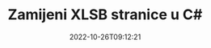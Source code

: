 ---
############################# Static ############################
layout: "auto-gen-merger"
date: 2022-10-26T09:12:21
draft: false
otherformats: odt one otp ott pdf pps ppsx ppt pptx rtf tex vdx vsdm vsdx vssm vssx

############################# Head ############################
head_title: "Zamijeni i razmijeni XLSB stranice u C#"
head_description: "Zamijenite i razmijenite pozicije dviju stranica unutar XLSB datoteke u C# pomoću API-ja za spajanje dokumenata."

############################# Header ############################
title: "Zamijeni XLSB stranice u C#"
description: "Zamijenite XLSB stranice s nekoliko redaka .NET koda."
bg_image: "https://cms.admin.containerize.com/templates/aspose/App_Themes/V3/images/bg/header1.png"
bg_overlay: false
button:
    enable: true
    icon: "fas fa-arrow-down"
    label: "Preuzmite besplatnu probnu verziju"
    link: "https://downloads.groupdocs.com/merger/net"

############################# SubMenu ############################
submenu:
    enable: true

    left:
        img_alt: "GroupDocs.Merger for .NET"
        image: "https://cms.admin.containerize.com/templates/groupdocs/images/product-logos/90x90-noborder/groupdocs-merger-net.png"
        product: "GroupDocs.Merger"
        platform: ".NET"

    middle:
        button:

            # button loop
            - link: "https://apireference.groupdocs.com/merger/net"
              text: "API Referenca"

            # button loop
            - link: "https://github.com/groupdocs-merger"
              text: "Primjeri koda"

            # button loop
            - link: "https://products.groupdocs.app/merger/family"
              text: "Demo snimke uživo"

            # button loop
            - link: "https://purchase.groupdocs.com/pricing/merger/net"
              text: "Cijene"

    right:
        link_download: "https://downloads.groupdocs.com/merger"
        link_learn: "https://docs.groupdocs.com/merger/net"
        link_buy: "https://purchase.groupdocs.com"

############################# About ############################
about:
    enable: true
    title: "O GroupDocs.Merger for .NET API-ju"
    content: |
        [GroupDocs.Merger for .NET](/hr/merger/net/) nudi jednostavno rješenje za sigurno spajanje i dijeljenje između širokog raspona formata dokumenata uključujući PDF, Microsoft Office (Word, Excel, PowerPoint , OneNote), OpenDocument, HTML, slike i mnoge druge unutar .NET aplikacija. Dodavanjem samo nekoliko redaka koda izvedite nekoliko operacija dokumenta kao što su premještanje, uklanjanje, rotacija, zamjena, izdvajanje ili promjena orijentacije stranica unutar dokumenata. API za spajanje dokumenata također podržava pregled stranica dokumenta kao slike za analizu strukture dokumenta, oblikovanja i sadržaja na stranici.
        
        GroupDocs.Merger API pravi je izbor za korporativna rješenja koja trebaju značajke izmjene stranica datoteka. Ovi API-ji dobro su podržani na svim glavnim operativnim sustavima i platformama uključujući .NET Framework, .NET Standard, .NET Core, Mono.

############################# Steps ############################
steps:
    enable: true
    title_left: "Zamijeni XLSB stranice datoteke u .NET"
    content_left: |
        [GroupDocs.Merger for .NET](/hr/merger/net/) olakšava C# programerima zamjenu stranica unutar XLSB datoteke implementacijom nekoliko jednostavnih koraka .
        
        * Inicijalizirajte **SwapOptions** da odredite brojeve stranica za razmjenu.
        * Stvorite novu instancu **Merger** i proslijedite putanju izvornog dokumenta kao parametar konstruktora.
        * Pozovite **SwapPages** i proslijedite objekt **SwapOptions**.
        * Pozovite **Save** i odredite put datoteke za spremanje rezultirajućeg dokumenta.

    title_right: "Zahtjevi sustava"
    content_right: |
        GroupDocs.Merger for .NET API-ji podržani su na svim glavnim platformama i operativnim sustavima. Prije izvršavanja koda u nastavku, provjerite imate li sljedeće preduvjete instalirane na vašem sustavu.

        * Operativni sustavi: Microsoft Windows, Linux, MacOS
        * Razvojna okruženja: Visual Studio, Xamarin, MonoDevelop
        * Okviri: .NET Framework, .NET Standard, .NET Core, Mono
        * Preuzmite najnoviju verziju GroupDocs.Merger for .NET s [NuGet](https://www.nuget.org/packages/groupdocs.merger)
         
    code: |
     {{% merger/additional-styles %}}
     {{< merger/code-merger title="Kako zamijeniti XLSB stranice datoteke koristeći C# primjer koda">}}

        ```csharp    
        // Zamijenite XLSB stranice datoteke koristeći GroupDocs.Merger API
        int pageNumber1 = 6;
        int pageNumber2 = 1;

        // Inicijalizirajte klasu SwapOptions da navedete brojeve stranica za zamjenu
        SwapOptions swapOptions = new SwapOptions(pageNumber2, pageNumber1);

        // Instancirajte spajanje s ulaznim XLSB dokumentom
        using (Merger merger = new Merger("input.xlsb"))
          {
            // Pozovite metodu SwapPages i proslijedite joj objekt SwapOptions
            merger.SwapPages(swapOptions);
    
            // Pozovite metodu Spremi i proslijedite željenu stazu datoteke za spremanje izlaznog dokumenta
            merger.Save("output.xlsb");
          }
        ```
     {{< /merger/code-merger >}}

############################# Demos ############################
demos:
    enable: true
    title: "Demonstracije uživo - Zamijenite XLSB stranice datoteka na mreži"
    content: |
       Odmah zamijenite XLSB stranice datoteke tako da posjetite [GroupDocs.Merger Live Demos](https://products.groupdocs.app/splitter/swap-pages/xlsb) web mjesto.
       Demo uživo ima sljedeće prednosti.
        
############################# About Formats ############################
about_formats:
    enable: true

############################# More Formats ############################
more_formats:
    enable: true
    title: "Zamijenite stranice drugih formata datoteka"
    content: |
        .NET dokumentira API za spajanje i dijeljenje za formate datoteka i slike. Zamijenite neke od popularnih formata datoteka kako je navedeno u nastavku.

############################# Back to top ###############################
back_to_top:
    enable: true
---